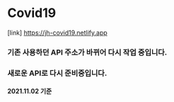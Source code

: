 # Covid19

[link] https://jh-covid19.netlify.app

### 기존 사용하던 API 주소가 바뀌어 다시 작업 중입니다.

### 새로운 API로 다시 준비중입니다.

#### 2021.11.02 기준
